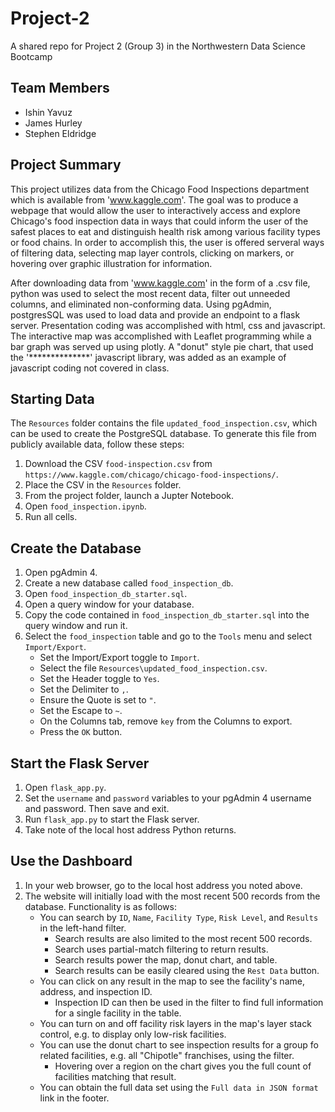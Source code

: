 # Project-2
A shared repo for Project 2 (Group 3) in the Northwestern Data Science Bootcamp

## Team Members
* Ishin Yavuz
* James Hurley
* Stephen Eldridge


## Project Summary

This project utilizes data from the Chicago Food Inspections department which is available from 'www.kaggle.com'.  The goal was to produce a webpage that would allow the user to interactively access and explore Chicago's food inspection data in ways that could inform the user of the safest places to eat and distinguish health risk among various facility types or food chains.  In order to accomplish this, the user is offered serveral ways of filtering data, selecting map layer controls, clicking on markers, or hovering over graphic illustration for information.

After downloading data from 'www.kaggle.com' in the form of a .csv file, python was used to select the most recent data, filter out unneeded columns, and eliminated non-conforming data.  Using pgAdmin, postgresSQL was used to load data and provide an endpoint to a flask server.  Presentation coding was accomplished with html, css and javascript.  The interactive map was accomplished with Leaflet programming while a bar graph was served up using plotly.  A "donut" style pie chart, that used the '**************'  javascript library, was added as an example of javascript coding not covered in class.


## Starting Data

The `Resources` folder contains the file `updated_food_inspection.csv`, which can be used to create the PostgreSQL database. To generate this file from publicly available data, follow these steps:

1. Download the CSV `food-inspection.csv` from `https://www.kaggle.com/chicago/chicago-food-inspections/`.
2. Place the CSV in the `Resources` folder.
3. From the project folder, launch a Jupter Notebook.
4. Open `food_inspection.ipynb`.
5. Run all cells.


## Create the Database

1. Open pgAdmin 4.
2. Create a new database called `food_inspection_db`.
3. Open `food_inspection_db_starter.sql`.
4. Open a query window for your database.
5. Copy the code contained in `food_inspection_db_starter.sql` into the query window and run it.
6. Select the `food_inspection` table and go to the `Tools` menu and select `Import/Export`.
    * Set the Import/Export toggle to `Import`.
    * Select the file `Resources\updated_food_inspection.csv`.
    * Set the Header toggle to `Yes`.
    * Set the Delimiter to `,`.
    * Ensure the Quote is set to `"`.
    * Set the Escape to `~`.
    * On the Columns tab, remove `key` from the Columns to export.
    * Press the `OK` button.


## Start the Flask Server

1. Open `flask_app.py`.
2. Set the `username` and `password` variables to your pgAdmin 4 username and password. Then save and exit.
3. Run `flask_app.py` to start the Flask server.
4. Take note of the local host address Python returns.


## Use the Dashboard

1. In your web browser, go to the local host address you noted above.
2. The website will initially load with the most recent 500 records from the database. Functionality is as follows:
    * You can search by `ID`, `Name`, `Facility Type`, `Risk Level`, and `Results` in the left-hand filter.
        * Search results are also limited to the most recent 500 records.
        * Search uses partial-match filtering to return results.
        * Search results power the map, donut chart, and table.
        * Search results can be easily cleared using the `Rest Data` button.
    * You can click on any result in the map to see the facility's name, address, and inspection ID.
        * Inspection ID can then be used in the filter to find full information for a single facility in the table.
    * You can turn on and off facility risk layers in the map's layer stack control, e.g. to display only low-risk facilities.
    * You can use the donut chart to see inspection results for a group fo related facilities, e.g. all "Chipotle" franchises, using the filter.
        * Hovering over a region on the chart gives you the full count of facilities matching that result.
    * You can obtain the full data set using the `Full data in JSON format` link in the footer.
